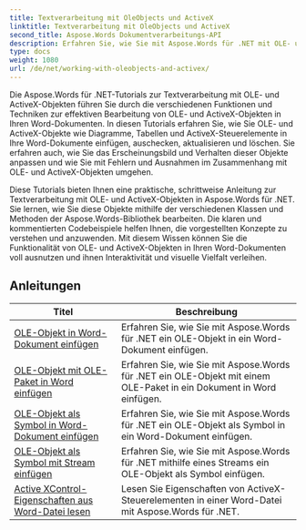 ```yaml
---
title: Textverarbeitung mit OleObjects und ActiveX
linktitle: Textverarbeitung mit OleObjects und ActiveX
second_title: Aspose.Words Dokumentverarbeitungs-API
description: Erfahren Sie, wie Sie mit Aspose.Words für .NET mit OLE- und ActiveX-Objekten in Word-Dokumenten arbeiten. Detaillierte Tutorials mit Codebeispielen.
type: docs
weight: 1080
url: /de/net/working-with-oleobjects-and-activex/
---
```


Die Aspose.Words für .NET-Tutorials zur Textverarbeitung mit OLE- und ActiveX-Objekten führen Sie durch die verschiedenen Funktionen und Techniken zur effektiven Bearbeitung von OLE- und ActiveX-Objekten in Ihren Word-Dokumenten. In diesen Tutorials erfahren Sie, wie Sie OLE- und ActiveX-Objekte wie Diagramme, Tabellen und ActiveX-Steuerelemente in Ihre Word-Dokumente einfügen, auschecken, aktualisieren und löschen. Sie erfahren auch, wie Sie das Erscheinungsbild und Verhalten dieser Objekte anpassen und wie Sie mit Fehlern und Ausnahmen im Zusammenhang mit OLE- und ActiveX-Objekten umgehen.

Diese Tutorials bieten Ihnen eine praktische, schrittweise Anleitung zur Textverarbeitung mit OLE- und ActiveX-Objekten in Aspose.Words für .NET. Sie lernen, wie Sie diese Objekte mithilfe der verschiedenen Klassen und Methoden der Aspose.Words-Bibliothek bearbeiten. Die klaren und kommentierten Codebeispiele helfen Ihnen, die vorgestellten Konzepte zu verstehen und anzuwenden. Mit diesem Wissen können Sie die Funktionalität von OLE- und ActiveX-Objekten in Ihren Word-Dokumenten voll ausnutzen und ihnen Interaktivität und visuelle Vielfalt verleihen.

 ## Anleitungen
| Titel | Beschreibung |
| --- | --- |
| [OLE-Objekt in Word-Dokument einfügen](./insert-ole-object/) | Erfahren Sie, wie Sie mit Aspose.Words für .NET ein OLE-Objekt in ein Word-Dokument einfügen. |
| [OLE-Objekt mit OLE-Paket in Word einfügen](./insert-ole-object-with-ole-package/) | Erfahren Sie, wie Sie mit Aspose.Words für .NET ein OLE-Objekt mit einem OLE-Paket in ein Dokument in Word einfügen. |
| [OLE-Objekt als Symbol in Word-Dokument einfügen](./insert-ole-object-as-icon/) | Erfahren Sie, wie Sie mit Aspose.Words für .NET ein OLE-Objekt als Symbol in ein Word-Dokument einfügen. |
| [OLE-Objekt als Symbol mit Stream einfügen](./insert-ole-object-as-icon-using-stream/) | Erfahren Sie, wie Sie mit Aspose.Words für .NET mithilfe eines Streams ein OLE-Objekt als Symbol einfügen. |
| [Active XControl-Eigenschaften aus Word-Datei lesen](./read-active-xcontrol-properties/) | Lesen Sie Eigenschaften von ActiveX-Steuerelementen in einer Word-Datei mit Aspose.Words für .NET. |